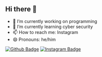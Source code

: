 ## Hi there 👋

- 🔭 I’m currently working on programming
- 🌱 I’m currently learning cyber security
- 📫 How to reach me: Instagram
- 😄 Pronouns: he/him

 [![Github Badge](https://img.shields.io/badge/-Github-000?style=quare&labelColor=000&logo=Github&logoColor=white&link=link)](https://github.com/Burak-inci)
 [![Instagram Badge](https://img.shields.io/badge/-Instagram-C13584?style=flat-quare&labelColor=C13584&logo=instagram&logoColor=white&link=link)](https://www.instagram.com/_burak.inci/)
